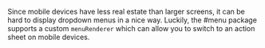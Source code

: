 Since mobile devices have less real estate than larger screens, it can be hard
to display dropdown menus in a nice way. Luckily, the #menu package supports a
custom `menuRenderer` which can allow you to switch to an action sheet on mobile
devices.
